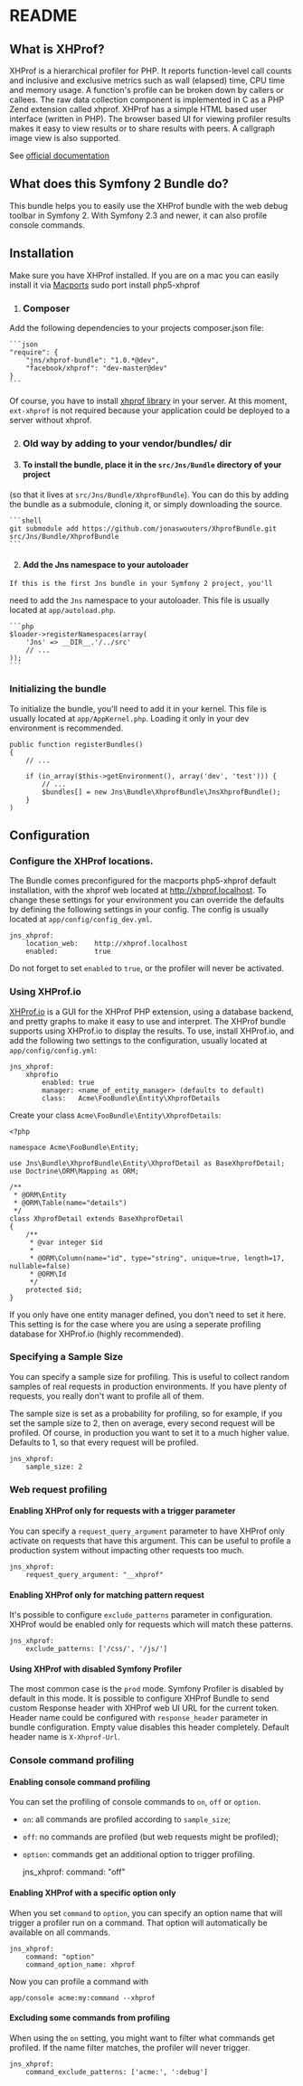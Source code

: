 README
======

What is XHProf?
---------------

XHProf is a hierarchical profiler for PHP. It reports function-level call counts and inclusive and exclusive metrics such as wall (elapsed) time, CPU time and memory usage.
A function's profile can be broken down by callers or callees. The raw data collection component is implemented in C as a PHP Zend extension called xhprof.
XHProf has a simple HTML based user interface (written in PHP). The browser based UI for viewing profiler results makes it easy to view results or to share results with peers.
A callgraph image view is also supported.

See [official documentation][1]

What does this Symfony 2 Bundle do?
-----------------------------------

This bundle helps you to easily use the XHProf bundle with the web debug toolbar in Symfony 2.
With Symfony 2.3 and newer, it can also profile console commands.

## Installation

Make sure you have XHProf installed.
If you are on a mac you can easily install it via [Macports][2]
    sudo port install php5-xhprof

1. ### Composer

  Add the following dependencies to your projects composer.json file:

    ```json
    "require": {
        "jns/xhprof-bundle": "1.0.*@dev",
        "facebook/xhprof": "dev-master@dev"
    }
    ```

  Of course, you have to install [xhprof library](http://php.net/manual/fr/book.xhprof.php) in your server.
  At this moment, `ext-xhprof` is not required because your application could be deployed to a server without xhprof.

2. ### Old way by adding to your vendor/bundles/ dir

  1. #### To install the bundle, place it in the `src/Jns/Bundle` directory of your project
(so that it lives at `src/Jns/Bundle/XhprofBundle`). You can do this by adding
the bundle as a submodule, cloning it, or simply downloading the source.

    ```shell
    git submodule add https://github.com/jonaswouters/XhprofBundle.git src/Jns/Bundle/XhprofBundle
    ```

  2. #### Add the Jns namespace to your autoloader

    If this is the first Jns bundle in your Symfony 2 project, you'll
need to add the `Jns` namespace to your autoloader. This file is usually located at `app/autoload.php`.

    ```php
    $loader->registerNamespaces(array(
        'Jns' => __DIR__.'/../src'
        // ...
    ));
    ```


### Initializing the bundle

To initialize the bundle, you'll need to add it in your kernel. This
file is usually located at `app/AppKernel.php`. Loading it only in your dev environment is recommended.

    public function registerBundles()
    {
        // ...

        if (in_array($this->getEnvironment(), array('dev', 'test'))) {
            // ...
            $bundles[] = new Jns\Bundle\XhprofBundle\JnsXhprofBundle();
        }
    )

## Configuration

### Configure the XHProf locations.

The Bundle comes preconfigured for the macports php5-xhprof default installation,
with the xhprof web located at http://xhprof.localhost.
To change these settings for your environment you can override the defaults by
defining the following settings in your config. The config is usually located at `app/config/config_dev.yml`.

    jns_xhprof:
        location_web:    http://xhprof.localhost
        enabled:         true

Do not forget to set `enabled` to `true`, or the profiler will never be activated.

### Using XHProf.io

[XHProf.io][3] is a GUI for the XHProf PHP extension, using a database backend, and pretty graphs to make it easy to use and interpret. The XHProf bundle supports using XHProf.io to display the results. To use, install XHProf.io, and add the following two settings to the configuration, usually located at `app/config/config.yml`:

    jns_xhprof:
        xhprofio
            enabled: true
            manager: <name_of_entity_manager> (defaults to default)
            class:   Acme\FooBundle\Entity\XhprofDetails

Create your class `Acme\FooBundle\Entity\XhprofDetails`:

    <?php

    namespace Acme\FooBundle\Entity;

    use Jns\Bundle\XhprofBundle\Entity\XhprofDetail as BaseXhprofDetail;
    use Doctrine\ORM\Mapping as ORM;

    /**
     * @ORM\Entity
     * @ORM\Table(name="details")
     */
    class XhprofDetail extends BaseXhprofDetail
    {
        /**
         * @var integer $id
         *
         * @ORM\Column(name="id", type="string", unique=true, length=17, nullable=false)
         * @ORM\Id
         */
        protected $id;
    }

If you only have one entity manager defined, you don't need to set it here. This setting is for the case where you are using a seperate profiling database for XHProf.io (highly recommended).

### Specifying a Sample Size

You can specify a sample size for profiling. This is useful to collect random
samples of real requests in production environments. If you have plenty of
requests, you really don't want to profile all of them.

The sample size is set as a probability for profiling, so for example, if you
set the sample size to 2, then on average, every second request will be profiled.
Of course, in production you want to set it to a much higher value. Defaults
to 1, so that every request will be profiled.

    jns_xhprof:
        sample_size: 2

### Web request profiling

#### Enabling XHProf only for requests with a trigger parameter

You can specify a `request_query_argument` parameter to have XHProf only activate
on requests that have this argument. This can be useful to profile a production
system without impacting other requests too much.

    jns_xhprof:
        request_query_argument: "__xhprof"

#### Enabling XHProf only for matching pattern request

It's possible to configure `exclude_patterns` parameter in configuration. XHProf would be enabled only for requests which will match these patterns.

    jns_xhprof:
        exclude_patterns: ['/css/', '/js/']

#### Using XHProf with disabled Symfony Profiler

The most common case is the `prod` mode. Symfony Profiler is disabled by default in this mode.
It is possible to configure XHProf Bundle to send custom Response header with XHProf web UI URL for the current token.
Header name could be configured with `response_header` parameter in bundle configuration.
Empty value disables this header completely. Default header name is `X-Xhprof-Url`.

### Console command profiling

#### Enabling console command profiling

You can set the profiling of console commands to `on`, `off` or `option`.

* `on`: all commands are profiled according to `sample_size`;
* `off`: no commands are profiled (but web requests might be profiled);
* `option`: commands get an additional option to trigger profiling.

    jns_xhprof:
        command: "off"

#### Enabling XHProf with a specific option only

When you set `command` to `option`, you can specify an option name that will
trigger a profiler run on a command. That option will automatically be available
on all commands.

    jns_xhprof:
        command: "option"
        command_option_name: xhprof

Now you can profile a command with

    app/console acme:my:command --xhprof

#### Excluding some commands from profiling

When using the `on` setting, you might want to filter what commands get profiled.
If the name filter matches, the profiler will never trigger.

    jns_xhprof:
        command_exclude_patterns: ['acme:', ':debug']


[1]: http://mirror.facebook.net/facebook/xhprof/doc.html
[2]: http://www.macports.org/
[3]: https://github.com/preinheimer/xhprof
